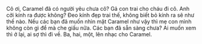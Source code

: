 Cô ơi, Caramel đã có người yêu chưa cô? Gả con trai cho cháu đi cô. Anh cởi kính ra được không? Đeo kính đẹp trai thế, không biết bỏ kính ra sẽ như thế nào. Nếu các bạn đã muốn nhìn mặt Caramel như vậy thì mẹ con mình không còn gì để mà che giấu nữa. Các bạn đã sẵn sàng chưa? Ai muốn xem thì ở lại, ai sợ thì đi về. Ba, hai, một, lên nhạc cho Caramel.